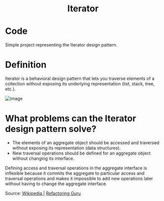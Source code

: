 <div align="center">
  <h1> Iterator  </h1>
</div>

# Code

Simple project representing the Iterator design pattern.

# Definition

Iterator is a behavioral design pattern that lets you traverse elements of a collection without exposing its underlying representation (list, stack, tree, etc.).

![image](https://user-images.githubusercontent.com/40416044/149768939-7af7e7ed-ef6e-4d33-95f1-263e0361638e.png)

# What problems can the Iterator design pattern solve? 

- The elements of an aggregate object should be accessed and traversed without exposing its representation (data structures).
- New traversal operations should be defined for an aggregate object without changing its interface.

Defining access and traversal operations in the aggregate interface is inflexible because it commits the aggregate to particular access and traversal operations and makes it impossible to add new operations later without having to change the aggregate interface.

Source: <a href="https://en.wikipedia.org/wiki/Iterator_pattern"> Wikipedia </a> | <a href="https://refactoring.guru/design-patterns/iterator"> Refactoring Guru </a>

